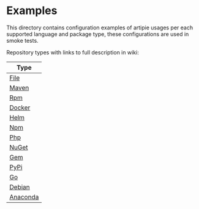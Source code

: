 # Examples

This directory contains configuration examples of artipie usages per each supported language and 
package type, these configurations are used in smoke tests.

Repository types with links to full description in wiki:

| Type  |
|---|
| [File](https://github.com/artipie/artipie/wiki/repositories/file) |
| [Maven](https://github.com/artipie/artipie/wiki/repositories/maven) |
| [Rpm](https://github.com/artipie/artipie/wiki/repositories/rpm) |
| [Docker](https://github.com/artipie/artipie/wiki/repositories/docker) |
| [Helm](https://github.com/artipie/artipie/wiki/repositories/help) |
| [Npm](https://github.com/artipie/artipie/wiki/repositories/npm) |
| [Php](https://github.com/artipie/artipie/wiki/repositories/php) |
| [NuGet](https://github.com/artipie/artipie/wiki/repositories/nuget) |
| [Gem](https://github.com/artipie/artipie/wiki/repositories/gem) |
| [PyPi](https://github.com/artipie/artipie/wiki/repositories/pypi) |
| [Go](https://github.com/artipie/artipie/wiki/repositories/go) |
| [Debian](https://github.com/artipie/artipie/wiki/repositories/debian) |
| [Anaconda](https://github.com/artipie/artipie/wiki/repositories/anaconda) |
